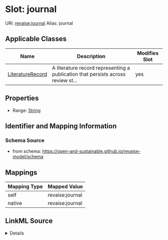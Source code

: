 

# Slot: journal 



URI: [revaise:journal](https://open-and-sustainable.github.io/revaise-model/schema/journal)
Alias: journal

<!-- no inheritance hierarchy -->





## Applicable Classes

| Name | Description | Modifies Slot |
| --- | --- | --- |
| [LiteratureRecord](LiteratureRecord.md) | A literature record representing a publication that persists across review st... |  yes  |






## Properties

* Range: [String](String.md)




## Identifier and Mapping Information






### Schema Source


* from schema: https://open-and-sustainable.github.io/revaise-model/schema




## Mappings

| Mapping Type | Mapped Value |
| ---  | ---  |
| self | revaise:journal |
| native | revaise:journal |




## LinkML Source

<details>
```yaml
name: journal
from_schema: https://open-and-sustainable.github.io/revaise-model/schema
rank: 1000
alias: journal
domain_of:
- LiteratureRecord
range: string

```
</details>